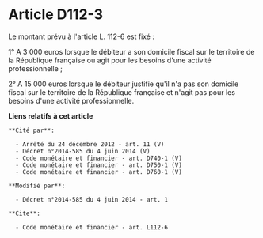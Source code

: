 # Article D112-3

Le montant prévu à l'article L. 112-6 est fixé : 

1° A 3 000 euros lorsque le débiteur a son domicile fiscal sur le territoire de la République française ou agit pour les
besoins d'une activité professionnelle ; 

2° A 15 000 euros lorsque le débiteur justifie qu'il n'a pas son domicile fiscal sur le territoire de la République française
et n'agit pas pour les besoins d'une activité professionnelle.

**Liens relatifs à cet article**

	**Cité par**:

	  - Arrêté du 24 décembre 2012 - art. 11 (V)
	  - Décret n°2014-585 du 4 juin 2014 (V)
	  - Code monétaire et financier - art. D740-1 (V)
	  - Code monétaire et financier - art. D750-1 (V)
	  - Code monétaire et financier - art. D760-1 (V)

	**Modifié par**:

	  - Décret n°2014-585 du 4 juin 2014 - art. 1

	**Cite**:

	  - Code monétaire et financier - art. L112-6

